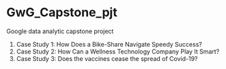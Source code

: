 # GwG_Capstone_pjt
Google data analytic capstone project

<ol>
  <li> Case Study 1: How Does a Bike-Share Navigate Speedy Success? </li>
  <li> Case Study 2: How Can a Wellness Technology Company Play It Smart? </li>
  <li> Case Study 3: Does the vaccines cease the spread of Covid-19? </li>
